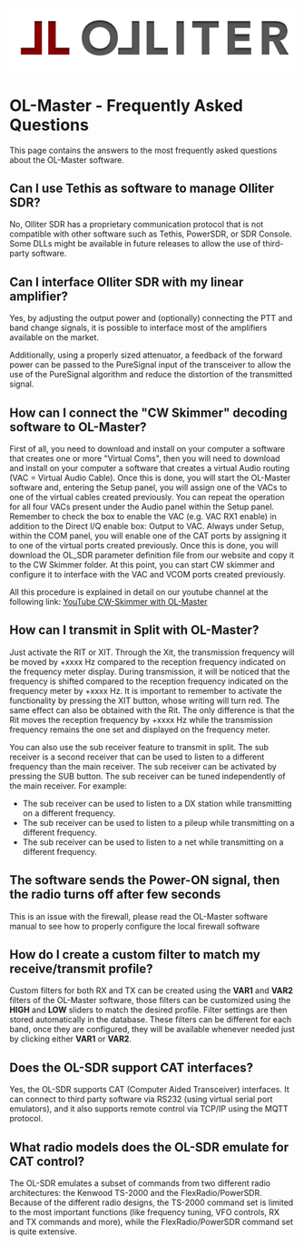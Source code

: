 ![Olliter logo](../resources/olliter-logo.png)

# OL-Master - Frequently Asked Questions

This page contains the answers to the most frequently asked questions about the OL-Master software.

## Can I use Tethis as software to manage Olliter SDR?

No, Olliter SDR has a proprietary communication protocol that is not compatible with other software such as Tethis, PowerSDR, or SDR Console. Some DLLs might be available in future releases to allow the use of third-party software.

## Can I interface Olliter SDR with my linear amplifier?

Yes, by adjusting the output power and (optionally) connecting the PTT and band change signals, it is possible to interface most of the amplifiers available on the market.

Additionally, using a properly sized attenuator, a feedback of the forward power can be passed to the PureSignal input of the transceiver to allow the use of the PureSignal algorithm and reduce the distortion of the transmitted signal.

## How can I connect the "CW Skimmer" decoding software to OL-Master?

First of all, you need to download and install on your computer a software that creates one or more "Virtual Coms", then you will need to download and install on your computer a software that creates a virtual Audio routing (VAC = Virtual Audio Cable). Once this is done, you will start the OL-Master software and, entering the Setup panel, you will assign one of the VACs to one of the virtual cables created previously. You can repeat the operation for all four VACs present under the Audio panel within the Setup panel. Remember to check the box to enable the VAC (e.g. VAC RX1 enable) in addition to the Direct I/Q enable box: Output to VAC. Always under Setup, within the COM panel, you will enable one of the CAT ports by assigning it to one of the virtual ports created previously. Once this is done, you will download the OL_SDR parameter definition file from our website and copy it to the CW Skimmer folder. At this point, you can start CW skimmer and configure it to interface with the VAC and VCOM ports created previously.

All this procedure is explained in detail on our youtube channel at the following link: [YouTube CW-Skimmer with OL-Master](https://www.youtube.com/watch?v=JfEGwmIWuCU&pp=ygUSb2xsaXRlciBjdyBza2ltbWVy)

## How can I transmit in Split with OL-Master?

Just activate the RIT or XIT. Through the Xit, the transmission frequency will be moved by +xxxx Hz compared to the reception frequency indicated on the frequency meter display. During transmission, it will be noticed that the frequency is shifted compared to the reception frequency indicated on the frequency meter by +xxxx Hz. It is important to remember to activate the functionality by pressing the XIT button, whose writing will turn red. The same effect can also be obtained with the Rit. The only difference is that the Rit moves the reception frequency by +xxxx Hz while the transmission frequency remains the one set and displayed on the frequency meter.

You can also use the sub receiver feature to transmit in split. The sub receiver is a second receiver that can be used to listen to a different frequency than the main receiver. The sub receiver can be activated by pressing the SUB button. The sub receiver can be tuned independently of the main receiver. For example:

* The sub receiver can be used to listen to a DX station while transmitting on a different frequency.
* The sub receiver can be used to listen to a pileup while transmitting on a different frequency.
* The sub receiver can be used to listen to a net while transmitting on a different frequency.

## The software sends the Power-ON signal, then the radio turns off after few seconds

This is an issue with the firewall, please read the OL-Master software manual to see how to properly configure the local firewall software

## How do I create a custom filter to match my receive/transmit profile?

Custom filters for both RX and TX can be created using the **VAR1** and **VAR2** filters of the OL-Master software, those filters can be customized using the **HIGH** and **LOW** sliders to match the desired profile. Filter settings are then stored automatically in the database. These filters can be different for each band, once they are configured, they will be available whenever needed just by clicking either **VAR1** or **VAR2**.

## Does the OL-SDR support CAT interfaces?

Yes, the OL-SDR supports CAT (Computer Aided Transceiver) interfaces. It can connect to third party software via RS232 (using virtual serial port emulators), and it also supports remote control via TCP/IP using the MQTT protocol.

## What radio models does the OL-SDR emulate for CAT control?

The OL-SDR emulates a subset of commands from two different radio architectures: the Kenwood TS-2000 and the FlexRadio/PowerSDR. Because of the different radio designs, the TS-2000 command set is limited to the most important functions (like frequency tuning, VFO controls, RX and TX commands and more), while the FlexRadio/PowerSDR command set is quite extensive.
